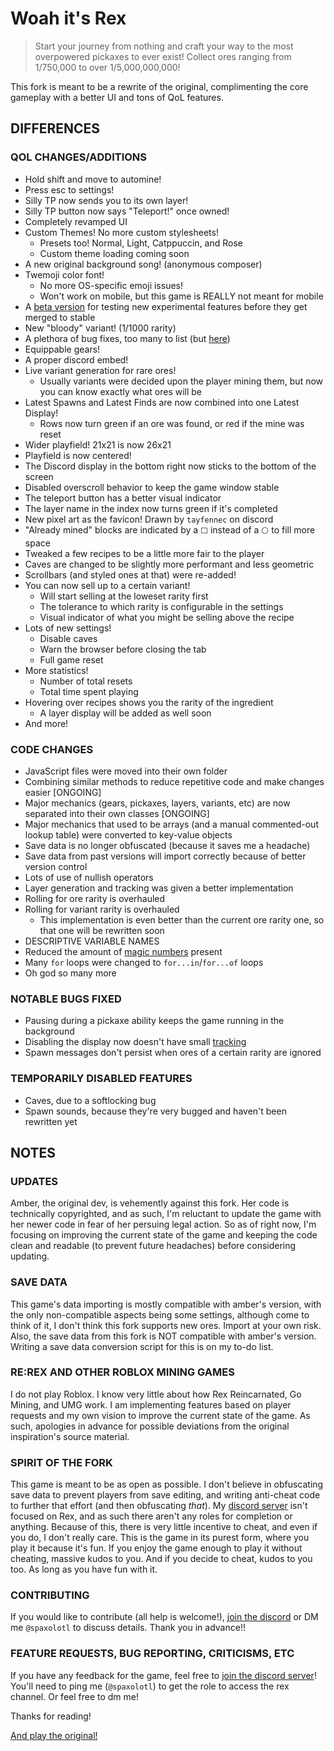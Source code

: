 # Woah it's Rex

> Start your journey from nothing and craft your way to the most overpowered pickaxes to ever exist! Collect ores ranging from 1/750,000 to over 1/5,000,000,000!

This fork is meant to be a rewrite of the original, complimenting the core gameplay with a better UI and tons of QoL features.

## DIFFERENCES

### QOL CHANGES/ADDITIONS
- Hold shift and move to automine!
- Press esc to settings!
- Silly TP now sends you to its own layer!
- Silly TP button now says "Teleport!" once owned!
- Completely revamped UI
- Custom Themes! No more custom stylesheets!
  - Presets too! Normal, Light, Catppuccin, and Rose
  - Custom theme loading coming soon
- A new original background song! (anonymous composer)
- Twemoji color font!
  - No more OS-specific emoji issues!
  - Won't work on mobile, but this game is REALLY not meant for mobile
- A [beta version](https://rex.spax.zone/beta) for testing new experimental features before they get merged to stable
- New "bloody" variant! (1/1000 rarity)
- A plethora of bug fixes, too many to list (but [here](#notable-bugs-fixed))
- Equippable gears!
- A proper discord embed!
- Live variant generation for rare ores!
  - Usually variants were decided upon the player mining them, but now you can know exactly what ores will be
- Latest Spawns and Latest Finds are now combined into one Latest Display!
  - Rows now turn green if an ore was found, or red if the mine was reset
- Wider playfield! 21x21 is now 26x21
- Playfield is now centered!
- The Discord display in the bottom right now sticks to the bottom of the screen
- Disabled overscroll behavior to keep the game window stable
- The teleport button has a better visual indicator
- The layer name in the index now turns green if it's completed
- New pixel art as the favicon! Drawn by `tayfennec` on discord
- "Already mined" blocks are indicated by a `⬜` instead of a `⚪️` to fill more space
- Tweaked a few recipes to be a little more fair to the player
- Caves are changed to be slightly more performant and less geometric
- Scrollbars (and styled ones at that) were re-added!
- You can now sell up to a certain variant!
  - Will start selling at the loweset rarity first
  - The tolerance to which rarity is configurable in the settings
  - Visual indicator of what you might be selling above the recipe
- Lots of new settings!
  - Disable caves
  - Warn the browser before closing the tab
  - Full game reset
- More statistics!
  - Number of total resets
  - Total time spent playing
- Hovering over recipes shows you the rarity of the ingredient
  - A layer display will be added as well soon
- And more!

### CODE CHANGES
- JavaScript files were moved into their own folder
- Combining similar methods to reduce repetitive code and make changes easier \[ONGOING\]
- Major mechanics (gears, pickaxes, layers, variants, etc) are now separated into their own classes \[ONGOING\]
- Major mechanics that used to be arrays (and a manual commented-out lookup table) were converted to key-value objects
- Save data is no longer obfuscated (because it saves me a headache)
- Save data from past versions will import correctly because of better version control
- Lots of use of nullish operators
- Layer generation and tracking was given a better implementation
- Rolling for ore rarity is overhauled
- Rolling for variant rarity is overhauled
  - This implementation is even better than the current ore rarity one, so that one will be rewritten soon
- DESCRIPTIVE VARIABLE NAMES
- Reduced the amount of [magic numbers](https://wikipedia.org/wiki/Magic_number_(programming)) present
- Many `for` loops were changed to `for...in`/`for...of` loops
- Oh god so many more

### NOTABLE BUGS FIXED
- Pausing during a pickaxe ability keeps the game running in the background
- Disabling the display now doesn't have small [tracking](https://wikipedia.org/wiki/Letter_spacing)
- Spawn messages don't persist when ores of a certain rarity are ignored

### TEMPORARILY DISABLED FEATURES
- Caves, due to a softlocking bug
- Spawn sounds, because they're very bugged and haven't been rewritten yet

## NOTES

### UPDATES
Amber, the original dev, is vehemently against this fork. Her code is technically copyrighted, and as such, I'm reluctant to update the game with her newer code in fear of her persuing legal action. So as of right now, I'm focusing on improving the current state of the game and keeping the code clean and readable (to prevent future headaches) before considering updating.

### SAVE DATA
This game's data importing is mostly compatible with amber's version, with the only non-compatible aspects being some settings, although come to think of it, I don't think this fork supports new ores. Import at your own risk.
Also, the save data from this fork is NOT compatible with amber's version. Writing a save data conversion script for this is on my to-do list.

### RE:REX AND OTHER ROBLOX MINING GAMES
I do not play Roblox. I know very little about how Rex Reincarnated, Go Mining, and UMG work. I am implementing features based on player requests and my own vision to improve the current state of the game. As such, apologies in advance for possible deviations from the original inspiration's source material.

### SPIRIT OF THE FORK
This game is meant to be as open as possible. I don't believe in obfuscating save data to prevent players from save editing, and writing anti-cheat code to further that effort (and then obfuscating *that*). My [discord server](https://spax.zone/discord) isn't focused on Rex, and as such there aren't any roles for completion or anything. Because of this, there is very little incentive to cheat, and even if you do, I don't really care. This is the game in its purest form, where you play it because it's fun. If you enjoy the game enough to play it without cheating, massive kudos to you. And if you decide to cheat, kudos to you too. As long as you have fun with it.

### CONTRIBUTING
If you would like to contribute (all help is welcome!), [join the discord](https://spax.zone/discord) or DM me `@spaxolotl` to discuss details. Thank you in advance!!

### FEATURE REQUESTS, BUG REPORTING, CRITICISMS, ETC
If you have any feedback for the game, feel free to [join the discord server](https://spax.zone/discord)! You'll need to ping me (`@spaxolotl`) to get the role to access the rex channel. Or feel free to dm me!

Thanks for reading!

[And play the original!](https://galaxy.click/play/233)
